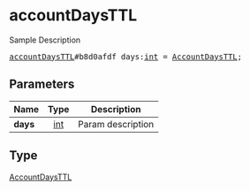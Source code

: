 # accountDaysTTL

Sample Description

<pre>
<a href="../constructor/accountDaysTTL.md">accountDaysTTL</a>#b8d0afdf days:<a href="../type/int.md">int</a> = <a href="../type/AccountDaysTTL.md">AccountDaysTTL</a>;
</pre>

## Parameters

| Name | Type | Description |
|------|:----:|-------------|
| **days** | [int](../type/int.md) | Param description |

## Type

[AccountDaysTTL](../type/AccountDaysTTL.md)
